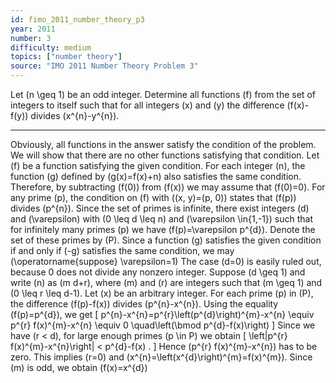 ```yaml
---
id: fimo_2011_number_theory_p3
year: 2011
number: 3
difficulty: medium
topics: ["number theory"]
source: "IMO 2011 Number Theory Problem 3"
---
```


Let \(n \geq 1\) be an odd integer. Determine all functions \(f\) from the set of integers to itself such that for all integers \(x\) and \(y\) the difference \(f(x)-f(y)\) divides \(x^{n}-y^{n}\).


---
Obviously, all functions in the answer satisfy the condition of the problem. We will show that there are no other functions satisfying that condition.
Let \(f\) be a function satisfying the given condition. For each integer \(n\), the function \(g\) defined by \(g(x)=f(x)+n\) also satisfies the same condition. Therefore, by subtracting \(f(0)\) from \(f(x)\) we may assume that \(f(0)=0\).
For any prime \(p\), the condition on \(f\) with \((x, y)=(p, 0)\) states that \(f(p)\) divides \(p^{n}\). Since the set of primes is infinite, there exist integers \(d\) and \(\varepsilon\) with \(0 \leq d \leq n\) and \(\varepsilon \in\{1,-1\}\) such that for infinitely many primes \(p\) we have \(f(p)=\varepsilon p^{d}\). Denote the set of these primes by \(P\). Since a function \(g\) satisfies the given condition if and only if \(-g\) satisfies the same condition, we may \(\operatorname{suppose} \varepsilon=1\)
The case \(d=0\) is easily ruled out, because 0 does not divide any nonzero integer. Suppose \(d \geq 1\) and write \(n\) as \(m d+r\), where \(m\) and \(r\) are integers such that \(m \geq 1\) and \(0 \leq r \leq d-1\). Let \(x\) be an arbitrary integer. For each prime \(p\) in \(P\), the difference \(f(p)-f(x)\) divides \(p^{n}-x^{n}\). Using the equality \(f(p)=p^{d}\), we get
\[
p^{n}-x^{n}=p^{r}\left(p^{d}\right)^{m}-x^{n} \equiv p^{r} f(x)^{m}-x^{n} \equiv 0 \quad\left(\bmod p^{d}-f(x)\right)
\]
Since we have \(r < d\), for large enough primes \(p \in P\) we obtain
\[
\left|p^{r} f(x)^{m}-x^{n}\right| < p^{d}-f(x) .
\]
Hence \(p^{r} f(x)^{m}-x^{n}\) has to be zero. This implies \(r=0\) and \(x^{n}=\left(x^{d}\right)^{m}=f(x)^{m}\). Since \(m\) is odd, we obtain \(f(x)=x^{d}\)
